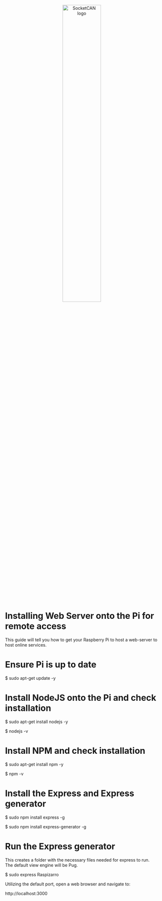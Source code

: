<p align="center">
<img src="https://github.com/minitecnia/openhw-milcan/blob/master/logo-minitecnia.jpg" alt="SocketCAN logo" width=50% height=50% />
</p>

# Installing Web Server onto the Pi for remote access

This guide will tell you how to get your Raspberry Pi to host a web-server to host online services. 

# Ensure Pi is up to date

$ sudo apt-get update -y

# Install NodeJS onto the Pi and check installation

$ sudo apt-get install nodejs -y

$ nodejs -v

# Install NPM and check installation

$ sudo apt-get install npm -y

$ npm -v

# Install the Express and Express generator

$ sudo npm install express -g

$ sudo npm install express-generator -g

# Run the Express generator

This creates a folder with the necessary files needed for express to run. The default view engine will be Pug.

$ sudo express Raspizarro

Utilizing the default port, open a web browser and navigate to:

http://localhost:3000
